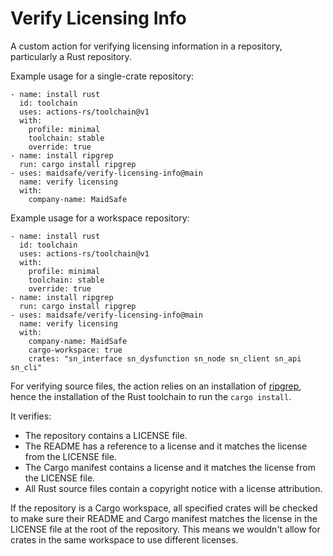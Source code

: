 # Verify Licensing Info

A custom action for verifying licensing information in a repository, particularly a Rust repository.

Example usage for a single-crate repository:
```
- name: install rust
  id: toolchain
  uses: actions-rs/toolchain@v1
  with:
    profile: minimal
    toolchain: stable
    override: true
- name: install ripgrep
  run: cargo install ripgrep
- uses: maidsafe/verify-licensing-info@main
  name: verify licensing
  with:
    company-name: MaidSafe
```

Example usage for a workspace repository:
```
- name: install rust
  id: toolchain
  uses: actions-rs/toolchain@v1
  with:
    profile: minimal
    toolchain: stable
    override: true
- name: install ripgrep
  run: cargo install ripgrep
- uses: maidsafe/verify-licensing-info@main
  name: verify licensing
  with:
    company-name: MaidSafe
    cargo-workspace: true
    crates: "sn_interface sn_dysfunction sn_node sn_client sn_api sn_cli"
```

For verifying source files, the action relies on an installation of [ripgrep](https://crates.io/crates/ripgrep), hence the installation of the Rust toolchain to run the `cargo install`.

It verifies:

* The repository contains a LICENSE file.
* The README has a reference to a license and it matches the license from the LICENSE file.
* The Cargo manifest contains a license and it matches the license from the LICENSE file.
* All Rust source files contain a copyright notice with a license attribution.

If the repository is a Cargo workspace, all specified crates will be checked to make sure their
README and Cargo manifest matches the license in the LICENSE file at the root of the repository.
This means we wouldn't allow for crates in the same workspace to use different licenses.

